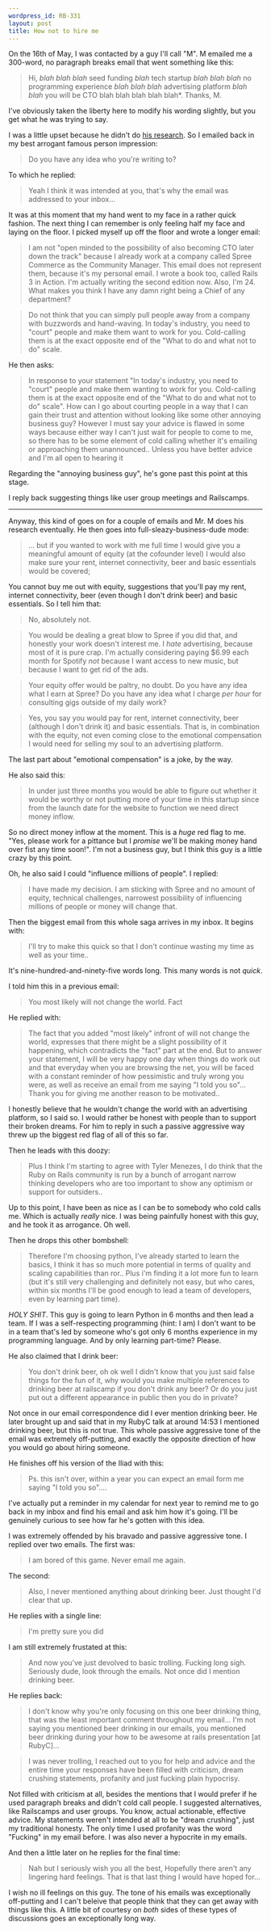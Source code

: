 ```yaml
--- 
wordpress_id: RB-331
layout: post
title: How not to hire me
---
```


On the 16th of May, I was contacted by a guy I'll call "M". M emailed me a 300-word, no paragraph breaks email that went something like this:

> Hi, *blah blah blah* seed funding *blah* tech startup *blah blah blah* no programming experience *blah blah blah* advertising platform *blah blah* you will be CTO blah blah blah blah blah*. Thanks, M.

I've obviously taken the liberty here to modify his wording slightly, but you get what he was trying to say.

I was a little upset because he didn't do [his research](http://ryanbigg.com/about-me). So I emailed back in my best arrogant famous person impression:

> Do you have any idea who you're writing to?

To which he replied:

> Yeah I think it was intended at you, that's why the email was addressed to your inbox...

It was at this moment that my hand went to my face in a rather quick fashion. The next thing I can remember is only feeling half my face and laying on the
floor. I picked myself up off the floor and wrote a longer email:

> I am not "open minded to the possibility of also becoming CTO later down the track" because I already work at a company called Spree Commerce as the Community Manager. This email does not represent them, because it's my personal email. I wrote a book too, called Rails 3 in Action. I'm actually writing the second edition now. Also, I'm 24. What makes you think I have any damn right being a Chief of any department?

> Do not think that you can simply pull people away from a company with buzzwords and hand-waving. In today's industry, you need to "court" people and make them want to work for you. Cold-calling them is at the exact opposite end of the "What to do and what not to do" scale.

He then asks: 

> In response to your statement "In today's industry, you need to "court" people and make them wanting to work for you. Cold-calling them is at the exact opposite end of the "What to do and what not to do" scale". How can I go about courting people in a way that I can gain their trust and attention without looking like some other annoying business guy? However I must say your advice is flawed in some ways because either way I can't just wait for people to come to me, so there has to be some element of cold calling whether it's emailing or approaching them unannounced.. Unless you have better advice and I'm all open to hearing it


Regarding the "annoying business guy", he's gone past this point at this stage.

I reply back suggesting things like user group meetings and Railscamps.

----

Anyway, this kind of goes on for a couple of emails and Mr. M does his research eventually. He then goes into full-sleazy-business-dude mode:

> ... but if you wanted to work with me full time I would give you a meaningful amount of equity (at the cofounder level) I would also make sure your rent, internet connectivity, beer and basic essentials would be covered;

You cannot buy me out with equity, suggestions that you'll pay my rent, internet connectivity, beer (even though I don't drink beer) and basic essentials. So I
tell him that:

> No, absolutely not.

> You would be dealing a great blow to Spree if you did that, and honestly your work doesn't interest me. I *hate* advertising, because most of it is pure crap. I'm actually considering paying $6.99 each month for Spotify *not* because I want access to new music, but because I want to get rid of the ads.

> Your equity offer would be paltry, no doubt. Do you have any idea what I earn at Spree? Do you have any idea what I charge *per hour* for consulting gigs outside of my daily work?

> Yes, you say you would pay for rent, internet connectivity, beer (although I don't drink it) and basic essentials. That is, in combination with the equity, not even coming close to the emotional compensation I would need for selling my soul to an advertising platform.

The last part about "emotional compensation" is a joke, by the way.

He also said this:

> In under just three months you would be able to figure out whether it would be worthy or not putting more of your time in this startup since from the launch date for the website to function we need direct money inflow.

So no direct money inflow at the moment. This is a *huge* red flag to me. "Yes, please work for a pittance but I *promise* we'll be making money hand over fist
any time soon!". I'm not a business guy, but I think this guy is a little crazy by this point.

Oh, he also said I could "influence millions of people". I replied:

> I have made my decision. I am sticking with Spree and no amount of equity, technical challenges, narrowest possibility of influencing millions of people or
> money will change that.

Then the biggest email from this whole saga arrives in my inbox. It begins with:

> I'll try to make this quick so that I don't continue wasting my time as well as your time..

It's nine-hundred-and-ninety-five words long. This many words is not *quick*. 

I told him this in a previous email:

> You most likely will not change the world. Fact

He replied with:

> The fact that you added "most likely" infront of will not change the world, expresses that there might be a slight possibility of it happening, which contradicts the "fact" part at the end. But to answer your statement, I will be very happy one day when things do work out and that everyday when you are browsing the net, you will be faced with a constant reminder of how pessimistic and truly wrong you were, as well as receive an email from me saying "I told you so"... Thank you for giving me another reason to be motivated..

I honestly believe that he wouldn't change the world with an advertising platform, so I said so. I would rather be honest with people than to support their broken dreams. For him to reply in such a passive aggressive way threw up the biggest red flag of all of this so far.

Then he leads with this doozy:

> Plus I think I'm starting to agree with Tyler Menezes, I do think that the Ruby on Rails community is run by a bunch of arrogant narrow thinking developers who are too important to show any optimism or support for outsiders..

Up to this point, I have been as nice as I can be to somebody who cold calls me. Which is actually *really* nice. I was being painfully honest with this guy,
and he took it as arrogance. Oh well.

Then he drops this other bombshell:

> Therefore I'm choosing python, I've already started to learn the basics, I think it has so much more potential in terms of quality and scaling capabilities than ror.. Plus i'm finding it a lot more fun to learn (but it's still very challenging and definitely not easy, but who cares, within six months I'll be good enough to lead a team of developers, even by learning part time). 

*HOLY SHIT*. This guy is going to learn Python in 6 months and then lead a team. If I was a self-respecting programming (hint: I am) I don't want to be in a
team that's led by someone who's got only 6 months experience in my programming language. And by only learning part-time? Please.

He also claimed that I drink beer:

> You don't drink beer, oh ok well I didn't know that you just said false things for the fun of it, why would you make multiple references to drinking beer at railscamp if you don't drink any beer? Or do you just put out a different appearance in public then you do in private? 

Not once in our email correspondence did I ever mention drinking beer. He later brought up and said that in my RubyC talk at around 14:53 I mentioned drinking
beer, but this is not true. This whole passive aggressive tone of the email was extremely off-putting, and exactly the opposite direction of how you would go
about hiring someone.

He finishes off his version of the Iliad with this:

> Ps. this isn't over, within a year you can expect an email form me saying "I told you so".... 

I've actually put a reminder in my calendar for next year to remind me to go back in my inbox and find his email and ask him how it's going. I'll be genuinely
curious to see how far he's gotten with this idea.

I was extremely offended by his bravado and passive aggressive tone. I replied over two emails. The first was:

> I am bored of this game.
> Never email me again.

The second:

> Also, I never mentioned anything about drinking beer.
> Just thought I'd clear that up.

He replies with a single line:

> I'm pretty sure you did

I am still extremely frustated at this:

> And now you've just devolved to basic trolling. Fucking long sigh.
> Seriously dude, look through the emails. Not once did I mention drinking beer.

He replies back:

> I don't know why you're only focusing on this one beer drinking thing, that was the least important comment throughout my email...
> I'm not saying you mentioned beer drinking in our emails, you mentioned beer drinking during your how to be awesome at rails presentation [at RubyC]...

> I was never trolling, I reached out to you for help and advice and the entire time your responses have been filled with criticism, dream crushing statements, profanity and just fucking plain hypocrisy. 

Not filled with criticism at all, besides the mentions that I would prefer if he used paragraph breaks and didn't cold call people. I suggested alternatives,
like Railscamps and user groups. You know, actual actionable, effective advice. My statements weren't intended at all to be "dream crushing", just my
traditional honesty. The only time I used profanity was the word "Fucking" in my email before. I was also never a hypocrite in my emails.

And then a little later on he replies for the final time:

> Nah but I seriously wish you all the best,
> Hopefully there aren't any lingering hard feelings.
> That is that last thing I would have hoped for...

I wish no ill feelings on this guy. The tone of his emails was exceptionally off-putting and I can't beleive that people think that they can get away with
things like this. A little bit of courtesy on *both* sides of these types of discussions goes an exceptionally long way.
